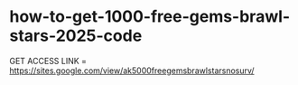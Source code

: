 # how-to-get-1000-free-gems-brawl-stars-2025-code

GET ACCESS LINK = https://sites.google.com/view/ak5000freegemsbrawlstarsnosurv/
